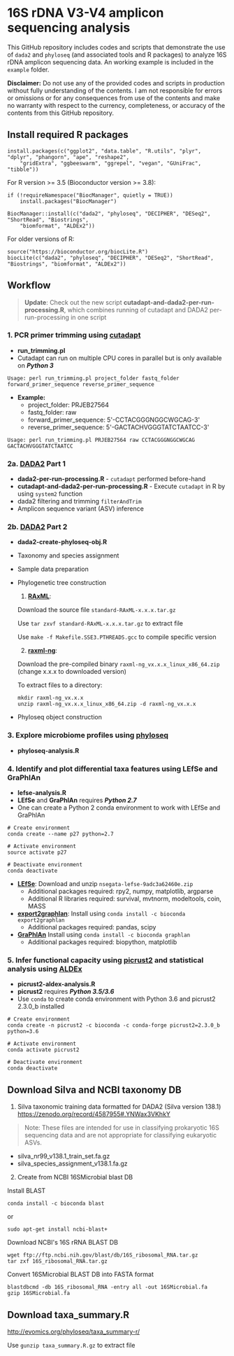 # 16S rDNA V3-V4 amplicon sequencing analysis

This GitHub repository includes codes and scripts that demonstrate the use of `dada2` and `phyloseq` (and associated tools and R packages) to analyze 16S rDNA amplicon sequencing data. An working example is included in the `example` folder.

**Disclaimer:**
Do not use any of the provided codes and scripts in production without fully understanding of the contents. I am not responsible for errors or omissions or for any consequences from use of the contents and make no warranty with respect to the currency, completeness, or accuracy of the contents from this GitHub repository.

## Install required R packages

```
install.packages(c("ggplot2", "data.table", "R.utils", "plyr", "dplyr", "phangorn", "ape", "reshape2", 
	"gridExtra", "ggbeeswarm", "ggrepel", "vegan", "GUniFrac", "tibble"))
```

For R version >= 3.5 (Bioconductor version >= 3.8):
```
if (!requireNamespace("BiocManager", quietly = TRUE))
    install.packages("BiocManager")

BiocManager::install(c("dada2", "phyloseq", "DECIPHER", "DESeq2", "ShortRead", "Biostrings", 
	"biomformat", "ALDEx2"))
```

For older versions of R:
```
source("https://bioconductor.org/biocLite.R")
biocLite(c("dada2", "phyloseq", "DECIPHER", "DESeq2", "ShortRead", "Biostrings", "biomformat", "ALDEx2"))
```

## Workflow

> **Update**: Check out the new script **cutadapt-and-dada2-per-run-processing.R**, which combines running of cutadapt and DADA2 per-run-processing in one script

### 1. PCR primer trimming using [cutadapt](https://cutadapt.readthedocs.io/en/stable/)
* **run_trimming.pl**
* Cutadapt can run on multiple CPU cores in parallel but is only available on ***Python 3***

```
Usage: perl run_trimming.pl project_folder fastq_folder forward_primer_sequence reverse_primer_sequence
```

* **Example:**
  - project_folder: PRJEB27564
  - fastq_folder: raw
  - forward_primer_sequence: 5'-CCTACGGGNGGCWGCAG-3'
  - reverse_primer_sequence: 5'-GACTACHVGGGTATCTAATCC-3'

```
Usage: perl run_trimming.pl PRJEB27564 raw CCTACGGGNGGCWGCAG GACTACHVGGGTATCTAATCC
```

### 2a. [DADA2](https://benjjneb.github.io/dada2/) Part 1
* **dada2-per-run-processing.R** - `cutadapt` performed before-hand
* **cutadapt-and-dada2-per-run-processing.R** - Execute `cutadapt` in R by using `system2` function
* dada2 filtering and trimming `filterAndTrim`
* Amplicon sequence variant (ASV) inference

### 2b. [DADA2](https://benjjneb.github.io/dada2/) Part 2
* **dada2-create-phyloseq-obj.R**
* Taxonomy and species assignment
* Sample data preparation
* Phylogenetic tree construction

  1. [**RAxML**](https://github.com/stamatak/standard-RAxML):

  Download the source file `standard-RAxML-x.x.x.tar.gz`

  Use `tar zxvf standard-RAxML-x.x.x.tar.gz` to extract file

  Use `make -f Makefile.SSE3.PTHREADS.gcc` to compile specific version

  2. [**raxml-ng**](https://github.com/amkozlov/raxml-ng):

  Download the pre-compiled binary `raxml-ng_vx.x.x_linux_x86_64.zip` (change x.x.x to downloaded version)

  To extract files to a directory:
  ```
  mkdir raxml-ng_vx.x.x
  unzip raxml-ng_vx.x.x_linux_x86_64.zip -d raxml-ng_vx.x.x
  ```

* Phyloseq object construction

### 3. Explore microbiome profiles using [phyloseq](https://joey711.github.io/phyloseq/) 
* **phyloseq-analysis.R**

### 4. Identify and plot differential taxa features using LEfSe and GraPhlAn
* **lefse-analysis.R**
* **LEfSe** and **GraPhlAn** requires ***Python 2.7***
* One can create a Python 2 conda environment to work with LEfSe and GraPhlAn

```
# Create environment
conda create --name p27 python=2.7

# Activate environment
source activate p27

# Deactivate environment
conda deactivate
```

* [**LEfSe**](https://bitbucket.org/nsegata/lefse/downloads/): Download and unzip `nsegata-lefse-9adc3a62460e.zip`
  * Additional packages required: rpy2, numpy, matplotlib, argparse
  * Additional R libraries required: survival, mvtnorm, modeltools, coin, MASS
* [**export2graphlan**](https://github.com/segatalab/export2graphlan): Install using `conda install -c bioconda export2graphlan`
  * Additional packages required: pandas, scipy
* [**GraPhlAn**](https://bitbucket.org/nsegata/graphlan/wiki/Home) Install using `conda install -c bioconda graphlan`
  * Additional packages required: biopython, matplotlib

### 5. Infer functional capacity using [picrust2](https://github.com/picrust/picrust2) and statistical analysis using [ALDEx](https://github.com/ggloor/ALDEx_bioc)
* **picrust2-aldex-analysis.R**
* **picrust2** requires ***Python 3.5/3.6***
* Use `conda` to create conda environment with Python 3.6 and picrust2 2.3.0_b installed

```
# Create environment
conda create -n picrust2 -c bioconda -c conda-forge picrust2=2.3.0_b python=3.6

# Activate environment
conda activate picrust2

# Deactivate environment
conda deactivate
```

## Download Silva and NCBI taxonomy DB

1. Silva taxonomic training data formatted for DADA2 (Silva version 138.1)
https://zenodo.org/record/4587955#.YNWax3VKhkY

> Note: These files are intended for use in classifying prokaryotic 16S sequencing data and are not appropriate for classifying eukaryotic ASVs.

* silva_nr99_v138.1_train_set.fa.gz
* silva_species_assignment_v138.1.fa.gz

2. Create from NCBI 16SMicrobial blast DB

Install BLAST 
```
conda install -c bioconda blast
```
or
```
sudo apt-get install ncbi-blast+
```

Download NCBI's 16S rRNA BLAST DB
```
wget ftp://ftp.ncbi.nih.gov/blast/db/16S_ribosomal_RNA.tar.gz
tar zxf 16S_ribosomal_RNA.tar.gz
```

Convert 16SMicrobial BLAST DB into FASTA format
```
blastdbcmd -db 16S_ribosomal_RNA -entry all -out 16SMicrobial.fa
gzip 16SMicrobial.fa
```

## Download taxa_summary.R
http://evomics.org/phyloseq/taxa_summary-r/

Use `gunzip taxa_summary.R.gz` to extract file
